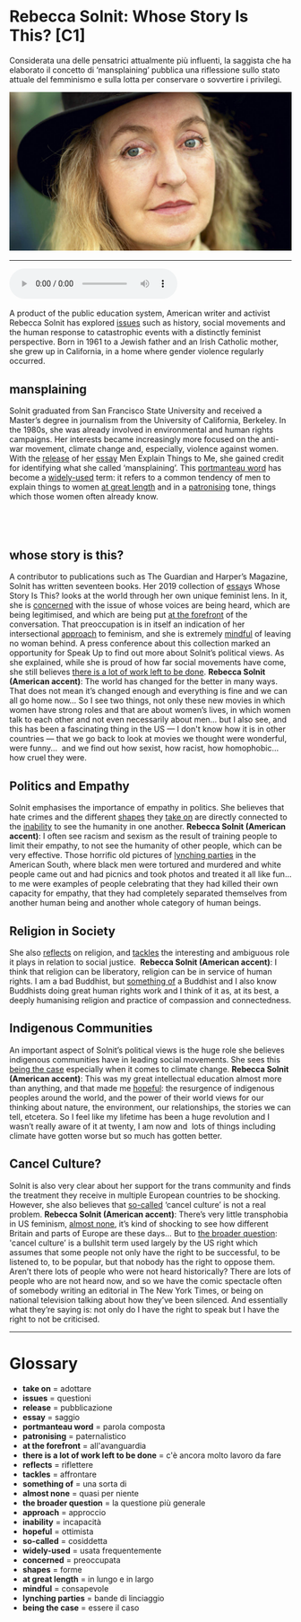 # Rebecca Solnit: Whose Story Is This?   [C1]

Considerata una delle pensatrici attualmente più influenti, la saggista che ha elaborato il concetto di ‘mansplaining’ pubblica una riflessione sullo stato attuale del femminismo e sulla lotta per conservare o sovvertire i privilegi.

![](Rebecca%20Solnit%20Whose%20Story%20Is%20This.jpg)

--------------

<div>
<audio controls autoplay>
    <source src="https://raw.githubusercontent.com/dartie/speakup/main/2023-07/Rebecca%20Solnit%20Whose%20Story%20Is%20This.mp3" type="audio/mpeg">
</audio>
</div>


A product of the public education system, American writer and activist Rebecca Solnit has explored [issues](## "questioni") such as history, social movements and the human response to catastrophic events with a distinctly feminist perspective. Born in 1961 to a Jewish father and an Irish Catholic mother, she grew up in California, in a home where gender violence regularly occurred.

## mansplaining
Solnit graduated from San Francisco State University and received a Master’s degree in journalism from the University of California, Berkeley. In the 1980s, she was already involved in environmental and human rights campaigns. Her interests became increasingly more focused on the anti-war movement, climate change and, especially, violence against women. With the [release](## "pubblicazione") of her [essay](## "saggio") Men Explain Things to Me, she gained credit for identifying what she called ‘mansplaining’. This [portmanteau word](## "parola composta") has become a [widely-used](## "usata frequentemente") term: it refers to a common tendency of men to explain things to women [at great length](## "in lungo e in largo") and in a [patronising](## "paternalistico") tone, things which those women often already know.

##  

## whose story is this?
A contributor to publications such as The Guardian and Harper’s Magazine, Solnit has written seventeen books. Her 2019 collection of [essay](## "saggio")s Whose Story Is This? looks at the world through her own unique feminist lens. In it, she is [concerned](## "preoccupata") with the issue of whose voices are being heard, which are being legitimised, and which are being put [at the forefront](## "all'avanguardia") of the conversation. That preoccupation is in itself an indication of her intersectional [approach](## "approccio") to feminism, and she is extremely [mindful](## "consapevole") of leaving no woman behind. A press conference about this collection marked an opportunity for Speak Up to find out more about Solnit’s political views. As she explained, while she is proud of how far social movements have come, she still believes [there is a lot of work left to be done](## "c'è ancora molto lavoro da fare").
**Rebecca Solnit (American accent)**: The world has changed for the better in many ways. That does not mean it’s changed enough and everything is fine and we can all go home now… So I see two things, not only these new movies in which women have strong roles and that are about women’s lives, in which women talk to each other and not even necessarily about men… but I also see, and this has been a fascinating thing in the US — I don't know how it is in other countries — that we go back to look at movies we thought were wonderful, were funny...  and we find out how sexist, how racist, how homophobic… how cruel they were.

## Politics and Empathy
Solnit emphasises the importance of empathy in politics. She believes that hate crimes and the different [shapes](## "forme") they [take on](## "adottare") are directly connected to the [inability](## "incapacità") to see the humanity in one another.
**Rebecca Solnit (American accent)**: I often see racism and sexism as the result of training people to limit their empathy, to not see the humanity of other people, which can be very effective. Those horrific old pictures of [lynching parties](## "bande di linciaggio") in the American South, where black men were tortured and murdered and white people came out and had picnics and took photos and treated it all like fun… to me were examples of people celebrating that they had killed their own capacity for empathy, that they had completely separated themselves from another human being and another whole category of human beings.

## Religion in Society
She also [reflects](## "riflettere") on religion, and [tackles](## "affrontare") the interesting and ambiguous role it plays in relation to social justice. 
**Rebecca Solnit (American accent)**: I think that religion can be liberatory, religion can be in service of human rights. I am a bad Buddhist, but [something of](## "una sorta di") a Buddhist and I also know Buddhists doing great human rights work and I think of it as, at its best, a deeply humanising religion and practice of compassion and connectedness.

## Indigenous Communities
An important aspect of Solnit’s political views is the huge role she believes indigenous communities have in leading social movements. She sees this [being the case](## "essere il caso") especially when it comes to climate change.
**Rebecca Solnit (American accent)**: This was my great intellectual education almost more than anything, and that made me [hopeful](## "ottimista"): the resurgence of indigenous peoples around the world, and the power of their world views for our thinking about nature, the environment, our relationships, the stories we can tell, etcetera. So I feel like my lifetime has been a huge revolution and I wasn’t really aware of it at twenty, I am now and  lots of things including climate have gotten worse but so much has gotten better.

## Cancel Culture?
Solnit is also very clear about her support for the trans community and finds the treatment they receive in multiple European countries to be shocking. However, she also believes that [so-called](## "cosiddetta") ‘cancel culture’ is not a real problem.
**Rebecca Solnit (American accent)**: There’s very little transphobia in US feminism, [almost none](## "quasi per niente"), it’s kind of shocking to see how different Britain and parts of Europe are these days… But to [the broader question](## "la questione più generale"): 'cancel culture’ is a bullshit term used largely by the US right which assumes that some people not only have the right to be successful, to be listened to, to be popular, but that nobody has the right to oppose them. Aren’t there lots of people who were not heard historically? There are lots of people who are not heard now, and so we have the comic spectacle often of somebody writing an editorial in The New York Times, or being on national television talking about how they’ve been silenced. And essentially what they’re saying is: not only do I have the right to speak but I have the right to not be criticised.

--------------

<div style = "display:block; clear:both; page-break-after:always;"></div>

# Glossary
* **take on** = adottare
* **issues** = questioni
* **release** = pubblicazione
* **essay** = saggio
* **portmanteau word** = parola composta
* **patronising** = paternalistico
* **at the forefront** = all'avanguardia
* **there is a lot of work left to be done** = c'è ancora molto lavoro da fare
* **reflects** = riflettere
* **tackles** = affrontare
* **something of** = una sorta di
* **almost none** = quasi per niente
* **the broader question** = la questione più generale
* **approach** = approccio
* **inability** = incapacità
* **hopeful** = ottimista
* **so-called** = cosiddetta
* **widely-used** = usata frequentemente
* **concerned** = preoccupata
* **shapes** = forme
* **at great length** = in lungo e in largo
* **mindful** = consapevole
* **lynching parties** = bande di linciaggio
* **being the case** = essere il caso
